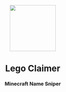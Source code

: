 <div align="center">
  <img src="https://legoon.top/LegoClaimer.png" width="150"></img>
  <h1>Lego Claimer</h1>
  <h3>Minecraft Name Sniper</h3>
</div>
